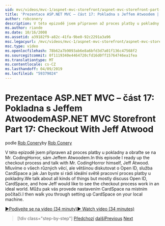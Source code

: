 ```yaml
---
uid: mvc/videos/mvc-1/aspnet-mvc-storefront/aspnet-mvc-storefront-part-17-checkout-with-jeff-atwood
title: 'Prezentace ASP.NET MVC – část 17: Pokladna s Jeffem Atwoodem | Dokumentace Microsoftu'
author: robconery
description: V této epizodě jsem připraven až proces platby u pokladny a obraťte se na Mr. CodingHorror, sám Jeffem Atwoodem. Mluvíme o všech různých věcí, ale většinou diskutovat o Ope...
ms.author: riande
ms.date: 10/16/2008
ms.assetid: a39182f9-a82c-41fa-9be0-92c2291a3a96
msc.legacyurl: /mvc/videos/mvc-1/aspnet-mvc-storefront/aspnet-mvc-storefront-part-17-checkout-with-jeff-atwood
msc.type: video
ms.openlocfilehash: 78b62a7b9093ab6e8a6bfd3d7a01f136c47568f2
ms.sourcegitcommit: 0f1119340e4464720cfd16d0ff15764746ea1fea
ms.translationtype: MT
ms.contentlocale: cs-CZ
ms.lasthandoff: 04/09/2019
ms.locfileid: "59379024"
---
```

# <a name="aspnet-mvc-storefront-part-17-checkout-with-jeff-atwood"></a><span data-ttu-id="efed6-104">Prezentace ASP.NET MVC – část 17: Pokladna s Jeffem Atwoodem</span><span class="sxs-lookup"><span data-stu-id="efed6-104">ASP.NET MVC Storefront Part 17: Checkout With Jeff Atwood</span></span>

<span data-ttu-id="efed6-105">podle [Rob Conery](https://github.com/robconery)</span><span class="sxs-lookup"><span data-stu-id="efed6-105">by [Rob Conery](https://github.com/robconery)</span></span>

<span data-ttu-id="efed6-106">V této epizodě jsem připraven až proces platby u pokladny a obraťte se na Mr. CodingHorror, sám Jeffem Atwoodem.</span><span class="sxs-lookup"><span data-stu-id="efed6-106">In this episode I ready up the checkout process and talk with Mr. CodingHorror himself, Jeff Atwood.</span></span> <span data-ttu-id="efed6-107">Mluvíme o všech různých věcí, ale většinou diskutovat o Open ID, služba CardSpace a jak Jan byste si rádi ideální světě pracovní proces platby u pokladny.</span><span class="sxs-lookup"><span data-stu-id="efed6-107">We talk about all kinds of things but mostly discuss Open ID, CardSpace, and how Jeff would like to see the checkout process work in an ideal world.</span></span> <span data-ttu-id="efed6-108">Můžu pak vás provede nastavením CardSpace na místním počítači.</span><span class="sxs-lookup"><span data-stu-id="efed6-108">I then walk you through setting up CardSpace on your local machine.</span></span>

[<span data-ttu-id="efed6-109">&#9654;Podívejte se na video (34 minuty)</span><span class="sxs-lookup"><span data-stu-id="efed6-109">&#9654; Watch video (34 minutes)</span></span>](https://channel9.msdn.com/Blogs/ASP-NET-Site-Videos/aspnet-mvc-storefront-part-17-checkout-with-jeff-atwood)

> [!div class="step-by-step"]
> <span data-ttu-id="efed6-110">[Předchozí](aspnet-mvc-storefront-part-16-membership-redo-with-openid.md)
> [další](aspnet-mvc-storefront-part-18-creating-an-experience.md)</span><span class="sxs-lookup"><span data-stu-id="efed6-110">[Previous](aspnet-mvc-storefront-part-16-membership-redo-with-openid.md)
[Next](aspnet-mvc-storefront-part-18-creating-an-experience.md)</span></span>
